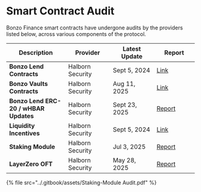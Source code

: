 # Smart Contract Audit

Bonzo Finance smart contracts have undergone audits by the providers listed below, across various components of the protocol.

<table><thead><tr><th width="203.35546875">Description</th><th width="148.3671875">Provider</th><th width="154.16015625">Latest Update</th><th width="143.4375">Report</th></tr></thead><tbody><tr><td><strong>Bonzo Lend Contracts</strong></td><td>Halborn Security</td><td>Sept 5, 2024</td><td><a href="https://www.halborn.com/audits/bonzo-finance/smart-contract-assessment-78bdba">Link</a></td></tr><tr><td><strong>Bonzo Vaults Contracts</strong></td><td>Halborn Security</td><td>Aug 11, 2025</td><td><a href="https://www.halborn.com/audits/bonzo-finance/beefy-hedera-contracts-cae83b">Link</a></td></tr><tr><td><strong>Bonzo Lend ERC-20 / wHBAR Updates</strong></td><td>Halborn Security</td><td>Sept 23, 2025</td><td><a href="https://files.gitbook.com/v0/b/gitbook-x-prod.appspot.com/o/spaces%2FRl3dkXEKv1yqGhH70g65%2Fuploads%2FoZ9HjAriHagKkUzdzohH%2FERC20%20Diff%20_%20Final_Report.pdf?alt=media&#x26;token=6b49b6bd-8a4f-4737-bc71-0d8fb851da75">Report</a></td></tr><tr><td><strong>Liquidity Incentives</strong></td><td>Halborn Security</td><td>Sept 5, 2024</td><td><a href="https://www.halborn.com/audits/bonzo-finance/smart-contract-assessment-78bdba">Link</a></td></tr><tr><td><strong>Staking Module</strong></td><td>Halborn Security</td><td>Jul 3, 2025</td><td><a href="https://files.gitbook.com/v0/b/gitbook-x-prod.appspot.com/o/spaces%2FRl3dkXEKv1yqGhH70g65%2Fuploads%2FJlUHBc7DdU7R0gc8Yqv7%2FStaking-Module%20Audit.pdf?alt=media&#x26;token=af5f37cf-515d-483d-b1b2-c1b5599be2b6">Report</a></td></tr><tr><td><strong>LayerZero OFT</strong></td><td>Halborn Security</td><td>May 28, 2025</td><td><a href="https://files.gitbook.com/v0/b/gitbook-x-prod.appspot.com/o/spaces%2FRl3dkXEKv1yqGhH70g65%2Fuploads%2FJXDsFP3pOPr7VUS9BCMx%2FLayerZero%20OFT%20Connector%20Audit.pdf?alt=media&#x26;token=018ef982-4900-4102-aad4-15f26b92a096">Report</a></td></tr></tbody></table>

{% file src="../.gitbook/assets/Staking-Module Audit.pdf" %}
